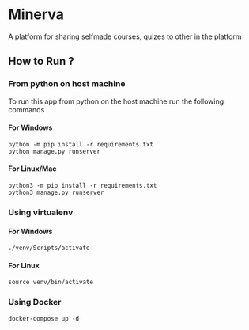 # Minerva
A platform for sharing selfmade courses, quizes to other in the platform

## How to Run ?

### From python on host machine
To run this app from python on the host machine run the following commands

#### For Windows
```
python -m pip install -r requirements.txt
python manage.py runserver
```
#### For Linux/Mac
```
python3 -m pip install -r requirements.txt
python3 manage.py runserver
```

### Using virtualenv

#### For Windows
```
./venv/Scripts/activate
```
#### For Linux
```
source venv/bin/activate
```

### Using Docker
 ```
 docker-compose up -d
 ```
